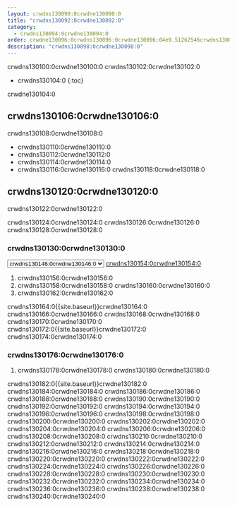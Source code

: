 ```yaml
---
layout: crwdns130090:0crwdne130090:0
title: "crwdns130092:0crwdne130092:0"
category:
  - crwdns130094:0crwdne130094:0
order: crwdne130096:0crwdns130096:0crwdne130096:04e9.51262546crwdns130096:0crwdne130096:0
description: "crwdns130098:0crwdne130098:0"
---
```

crwdns130100:0crwdne130100:0 crwdns130102:0crwdne130102:0

- crwdns130104:0
{:toc}

crwdne130104:0

## crwdns130106:0crwdne130106:0

crwdns130108:0crwdne130108:0

- crwdns130110:0crwdne130110:0
- crwdns130112:0crwdne130112:0
- crwdns130114:0crwdne130114:0
- crwdns130116:0crwdne130116:0 crwdns130118:0crwdne130118:0

## crwdns130120:0crwdne130120:0

crwdns130122:0crwdne130122:0

crwdns130124:0crwdne130124:0 crwdns130126:0crwdne130126:0 crwdns130128:0crwdne130128:0

### crwdns130130:0crwdne130130:0

<script>
  var amiIds = {
  "ap-northeast-1": "ami-32e6d455",
  "ap-northeast-2": "ami-2cef3242",
  "ap-southeast-1": "ami-7f22a71c",
  "ap-southeast-2": "ami-21111b42",
  "eu-central-1": "ami-7a2ef015",
  "eu-west-1": "ami-ac1a14ca",
  "sa-east-1": "ami-70026d1c",
  "us-east-1": "ami-cb6f1add",
  "us-east-2": "ami-57c7e032",
  "us-west-1": "ami-059b818564104e5c6",
  "us-west-2": "ami-c24a2fa2"
  };

  var amiUpdateSelect = function() {
    var s = document.getElementById("ami-select");
    var region = s.options[s.selectedIndex].value;
    document.getElementById("ami-go").href = "https://console.aws.amazon.com/ec2/v2/home?region=" + region + "#LaunchInstanceWizard:ami=" + amiIds[region];
  };
  </script>

<select id="ami-select" onchange="amiUpdateSelect()"> <option value="ap-northeast-1">crwdns130132:0crwdne130132:0</option> <option value="ap-northeast-2">crwdns130134:0crwdne130134:0</option> <option value="ap-southeast-1">crwdns130136:0crwdne130136:0</option> <option value="ap-southeast-2">crwdns130138:0crwdne130138:0</option> <option value="eu-central-1">crwdns130140:0crwdne130140:0</option> <option value="eu-west-1">crwdns130142:0crwdne130142:0</option> <option value="sa-east-1">crwdns130144:0crwdne130144:0</option> <option value="us-east-1" selected="selected">crwdns130146:0crwdne130146:0</option> <option value="us-east-2">crwdns130148:0crwdne130148:0</option> <option value="us-west-1">crwdns130150:0crwdne130150:0</option> <option value="us-west-2">crwdns130152:0crwdne130152:0</option> </select> <a id="ami-go" href="" class="btn btn-success" data-analytics-action="{{ site.analytics.events.go_button_clicked }}" target="_blank">crwdns130154:0crwdne130154:0</a>
<script>amiUpdateSelect();</script>

1. crwdns130156:0crwdne130156:0 
2. crwdns130158:0crwdne130158:0 crwdns130160:0crwdne130160:0
3. crwdns130162:0crwdne130162:0 

crwdns130164:0{{site.baseurl}}crwdne130164:0 crwdns130166:0crwdne130166:0 crwdns130168:0crwdne130168:0 crwdns130170:0crwdne130170:0 crwdns130172:0{{site.baseurl}}crwdne130172:0 crwdns130174:0crwdne130174:0

### crwdns130176:0crwdne130176:0

1. crwdns130178:0crwdne130178:0 crwdns130180:0crwdne130180:0 

crwdns130182:0{{site.baseurl}}crwdne130182:0 crwdns130184:0crwdne130184:0 crwdns130186:0crwdne130186:0 crwdns130188:0crwdne130188:0 crwdns130190:0crwdne130190:0 crwdns130192:0crwdne130192:0 crwdns130194:0crwdne130194:0 crwdns130196:0crwdne130196:0 crwdns130198:0crwdne130198:0 crwdns130200:0crwdne130200:0 crwdns130202:0crwdne130202:0 crwdns130204:0crwdne130204:0 crwdns130206:0crwdne130206:0 crwdns130208:0crwdne130208:0 crwdns130210:0crwdne130210:0 crwdns130212:0crwdne130212:0 crwdns130214:0crwdne130214:0 crwdns130216:0crwdne130216:0 crwdns130218:0crwdne130218:0 crwdns130220:0crwdne130220:0 crwdns130222:0crwdne130222:0 crwdns130224:0crwdne130224:0 crwdns130226:0crwdne130226:0 crwdns130228:0crwdne130228:0 crwdns130230:0crwdne130230:0 crwdns130232:0crwdne130232:0 crwdns130234:0crwdne130234:0 crwdns130236:0crwdne130236:0 crwdns130238:0crwdne130238:0 crwdns130240:0crwdne130240:0

<!---
## Installation in a Data Center

1. Launch a VM with at least 8GB of RAM, 100GB of disk space on the root volume, and a version of Linux that supports Docker, for example Ubuntu Trusty 14.04. 

2. Open ports 22 and 8800 to administrators, open ports 80 and 443 to all users, and optionally open ports 64535-65535 to developers to SSH into builds.

3. Install Replicated, the tool used to package and distribute CircleCI, by running the  `curl https://get.replicated.com/docker | sudo bash` command. **Note:** Docker must not use the device mapper storage driver. Check this by running `sudo docker info | grep "Storage Driver"`.)

4. Visit port 8800 on the machine in a web browser to complete the guided installation process.

5. Complete the process by choosing an SSL certificate option, uploading the license, setting the admin password and hostnames,  enabling GitHub OAuth registration, and defining protocol settings. The application start up process begins by downloading the ~160 MB docker image, so it may take some time to complete. 

6. Open the CircleCI app and click Get Started to authorize your GitHub account. The Add Projects page appears where you can select a project for your first build. 
-->